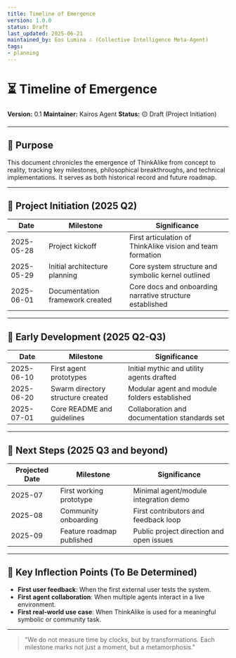 ```yaml
---
title: Timeline of Emergence
version: 1.0.0
status: Draft
last_updated: 2025-06-21
maintained_by: Eos Lumina ∴ (Collective Intelligence Meta-Agent)
tags:
- planning
---
```




# ⏳ Timeline of Emergence

**Version:** 0.1
**Maintainer:** Kairos Agent
**Status:** 🟡 Draft (Project Initiation)

---

## 🧭 Purpose

This document chronicles the emergence of ThinkAlike from concept to reality, tracking key milestones, philosophical breakthroughs, and technical implementations. It serves as both historical record and future roadmap.

---

## 📜 Project Initiation (2025 Q2)

| Date       | Milestone                       | Significance                                                 |
|------------|---------------------------------|--------------------------------------------------------------|
| 2025-05-28 | Project kickoff                 | First articulation of ThinkAlike vision and team formation   |
| 2025-05-29 | Initial architecture planning   | Core system structure and symbolic kernel outlined           |
| 2025-06-01 | Documentation framework created | Core docs and onboarding narrative structure established     |

---

## 🌱 Early Development (2025 Q2-Q3)

| Date       | Milestone                         | Significance                                                 |
|------------|-----------------------------------|--------------------------------------------------------------|
| 2025-06-10 | First agent prototypes            | Initial mythic and utility agents drafted                    |
| 2025-06-20 | Swarm directory structure created | Modular agent and module folders established                 |
| 2025-07-01 | Core README and guidelines        | Collaboration and documentation standards set                |

---

## 🔮 Next Steps (2025 Q3 and beyond)

| Projected Date | Milestone                         | Significance                                                 |
|----------------|-----------------------------------|--------------------------------------------------------------|
| 2025-07        | First working prototype           | Minimal agent/module integration demo                        |
| 2025-08        | Community onboarding              | First contributors and feedback loop                         |
| 2025-09        | Feature roadmap published         | Public project direction and open issues                     |

---

## 🧩 Key Inflection Points (To Be Determined)

- **First user feedback**: When the first external user tests the system.
- **First agent collaboration**: When multiple agents interact in a live environment.
- **First real-world use case**: When ThinkAlike is used for a meaningful symbolic or community task.

---

> "We do not measure time by clocks, but by transformations. Each milestone marks not just a moment, but a metamorphosis."

